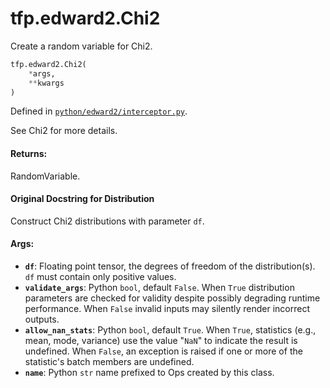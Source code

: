 <div itemscope itemtype="http://developers.google.com/ReferenceObject">
<meta itemprop="name" content="tfp.edward2.Chi2" />
<meta itemprop="path" content="Stable" />
</div>

# tfp.edward2.Chi2

Create a random variable for Chi2.

``` python
tfp.edward2.Chi2(
    *args,
    **kwargs
)
```



Defined in [`python/edward2/interceptor.py`](https://github.com/tensorflow/probability/tree/master/tensorflow_probability/python/edward2/interceptor.py).

<!-- Placeholder for "Used in" -->

See Chi2 for more details.

#### Returns:

RandomVariable.


#### Original Docstring for Distribution

Construct Chi2 distributions with parameter `df`.

#### Args:


* <b>`df`</b>: Floating point tensor, the degrees of freedom of the
  distribution(s). `df` must contain only positive values.
* <b>`validate_args`</b>: Python `bool`, default `False`. When `True` distribution
  parameters are checked for validity despite possibly degrading runtime
  performance. When `False` invalid inputs may silently render incorrect
  outputs.
* <b>`allow_nan_stats`</b>: Python `bool`, default `True`. When `True`, statistics
  (e.g., mean, mode, variance) use the value "`NaN`" to indicate the
  result is undefined. When `False`, an exception is raised if one or
  more of the statistic's batch members are undefined.
* <b>`name`</b>: Python `str` name prefixed to Ops created by this class.